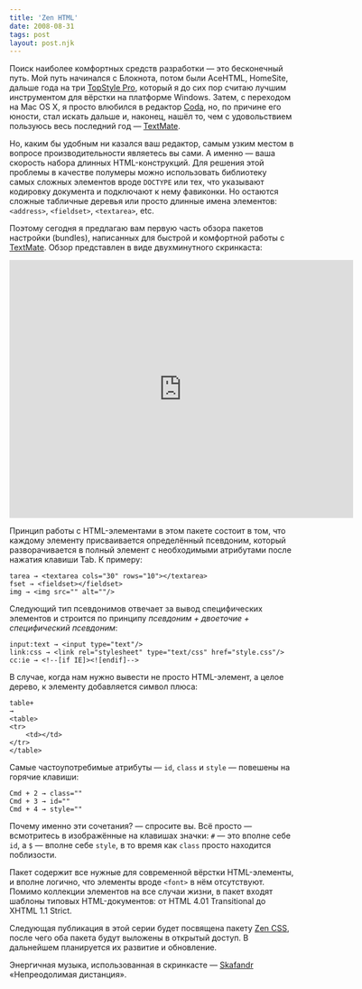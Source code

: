 ```yaml
---
title: 'Zen HTML'
date: 2008-08-31
tags: post
layout: post.njk
---
```


Поиск наиболее комфортных средств разработки — это бесконечный путь. Мой путь начинался с Блокнота, потом были AceHTML, HomeSite, дальше года на три [TopStyle Pro](http://www.newsgator.com/Individuals/TopStyle/Default.aspx), который я до сих пор считаю лучшим инструментом для вёрстки на платформе Windows. Затем, с переходом на Mac OS X, я просто влюбился в редактор [Coda](http://www.panic.com/coda/), но, по причине его юности, стал искать дальше и, наконец, нашёл то, чем с удовольствием пользуюсь весь последний год — [TextMate](http://macromates.com/).

Но, каким бы удобным ни казался ваш редактор, самым узким местом в вопросе производительности являетесь вы сами. А именно — ваша скорость набора длинных HTML-конструкций. Для решения этой проблемы в качестве полумеры можно использовать библиотеку самых сложных элементов вроде `DOCTYPE` или тех, что указывают кодировку документа и подключают к нему фавиконки. Но остаются сложные табличные деревья или просто длинные имена элементов: `<address>`, `<fieldset>`, `<textarea>`, etc.

Поэтому сегодня я предлагаю вам первую часть обзора пакетов настройки (bundles), написанных для быстрой и комфортной работы с [TextMate](http://macromates.com/). Обзор представлен в виде двухминутного скринкаста:

<iframe src="https://player.vimeo.com/video/17588964?title=0&amp;byline=0&amp;portrait=0&amp;color=188418" width="609" height="457" frameborder="0" class="video-player"></iframe>

Принцип работы с HTML-элементами в этом пакете состоит в том, что каждому элементу присваивается определённый псевдоним, который разворачивается в полный элемент с необходимыми атрибутами после нажатия клавиши Tab. К примеру:

    tarea → <textarea cols="30" rows="10"></textarea>
    fset → <fieldset></fieldset>
    img → <img src="" alt=""/>

Следующий тип псевдонимов отвечает за вывод специфических элементов и строится по принципу _псевдоним + двоеточие + специфический псевдоним_:

    input:text → <input type="text"/>
    link:css → <link rel="stylesheet" type="text/css" href="style.css"/>
    cc:ie → <!--[if IE]><![endif]-->

В случае, когда нам нужно вывести не просто HTML-элемент, а целое дерево, к элементу добавляется символ плюса:

    table+
    →
    <table>
    <tr>
        <td></td>
    </tr>
    </table>

Самые частоупотребимые атрибуты — `id`, `class` и `style` — повешены на горячие клавиши:

    Cmd + 2 → class=""
    Cmd + 3 → id=""
    Cmd + 4 → style=""

Почему именно эти сочетания? — спросите вы. Всё просто — всмотритесь в изображённые на клавишах значки: `#` — это вполне себе `id`, а `$` — вполне себе `style`, в то время как `class` просто находится поблизости.

Пакет содержит все нужные для современной вёрстки HTML-элементы, и вполне логично, что элементы вроде `<font>` в нём отсутствуют. Помимо коллекции элементов на все случаи жизни, в пакет входят шаблоны типовых HTML-документов: от HTML 4.01 Transitional до XHTML 1.1 Strict.

Следующая публикация в этой серии будет посвящена пакету [Zen CSS](/2008/10/zen-css/), после чего оба пакета будут выложены в открытый доступ. В дальнейшем планируется их развитие и обновление.

Энергичная музыка, использованная в скринкасте — [Skafandr](http://www.lastfm.ru/music/Skafandr) «Непреодолимая дистанция».
